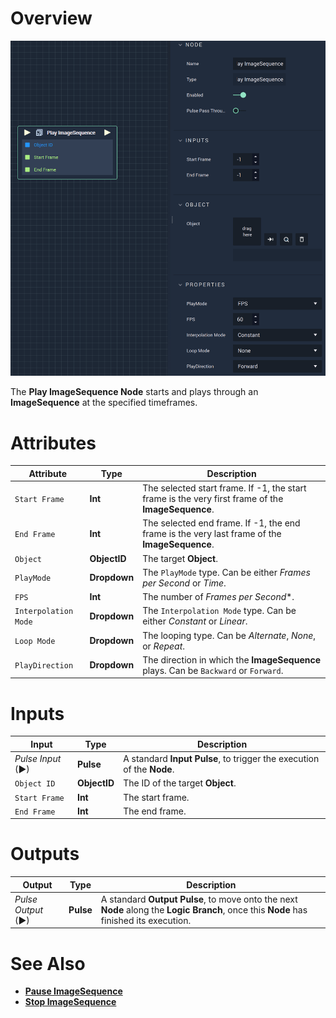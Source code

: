 # Overview

![The Play ImageSequence Node.](../../../.gitbook/assets/playimagesequence.png)

The **Play ImageSequence Node** starts and plays through an **ImageSequence** at the specified timeframes. 

# Attributes

|Attribute|Type|Description|
|---|---|---|
|`Start Frame`|**Int**|The selected start frame. If -1, the start frame is the very first frame of the **ImageSequence**.|
|`End Frame`|**Int**| The selected end frame. If -1, the end frame is the very last frame of the **ImageSequence**.|
|`Object`|**ObjectID**|The target **Object**.|
|`PlayMode`|**Dropdown**|The `PlayMode` type. Can be either *Frames per Second* or *Time*.|
|`FPS`|**Int**|The number of *Frames per Second**.|
|`Interpolation Mode`|**Dropdown**|The `Interpolation Mode` type. Can be either *Constant* or *Linear*.| 
|`Loop Mode`|**Dropdown**|The looping type. Can be *Alternate*, *None*, or *Repeat*.|
|`PlayDirection`|**Dropdown**|The direction in which the **ImageSequence** plays. Can be `Backward` or `Forward`.|  

# Inputs

|Input|Type|Description|
|---|---|---|
|*Pulse Input* (►)|**Pulse**|A standard **Input Pulse**, to trigger the execution of the **Node**.|
|`Object ID`|**ObjectID**|The ID of the target **Object**.|
|`Start Frame`|**Int**|The start frame.|
|`End Frame`|**Int**|The end frame.|

# Outputs

|Output|Type|Description|
|---|---|---|
|*Pulse Output* (►)|**Pulse**|A standard **Output Pulse**, to move onto the next **Node** along the **Logic Branch**, once this **Node** has finished its execution.|

# See Also

* [**Pause ImageSequence**](pauseimagesequence.md)
* [**Stop ImageSequence**](stopimagesequence.md)

